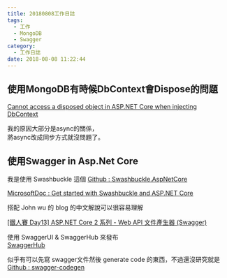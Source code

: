 ```yaml
---
title: 20180808工作日誌
tags:
  - 工作
  - MongoDB
  - Swagger
category:
  - 工作日誌
date: 2018-08-08 11:22:44
---
```

## 使用MongoDB有時候DbContext會Dispose的問題 ##

[Cannot access a disposed object in ASP.NET Core when injecting DbContext](https://thinkrethink.net/2017/12/22/cannot-access-a-disposed-object-in-asp-net-core-when-injecting-dbcontext/)

我的原因大部分是async的關係，  
將async改成同步方式就沒問題了。

## 使用Swagger in Asp.Net Core ##

我是使用 Swashbuckle 這個
[Github : Swashbuckle.AspNetCore](https://github.com/domaindrivendev/Swashbuckle.AspNetCore)

[MicrosoftDoc : Get started with Swashbuckle and ASP.NET Core](https://docs.microsoft.com/zh-tw/aspnet/core/tutorials/getting-started-with-swashbuckle?view=aspnetcore-2.1&tabs=visual-studio%2Cvisual-studio-xml)

搭配 John wu 的 blog 的中文解說可以很容易理解

[[鐵人賽 Day13] ASP.NET Core 2 系列 - Web API 文件產生器 (Swagger)](https://blog.johnwu.cc/article/ironman-day13-asp-net-core-web-api-document-generator-swagger.html)

使用 SwaggerUI & SwaggerHub 來發布  
[SwaggerHub](https://swagger.io/tools/swaggerhub/)

似乎有可以先寫 swagger文件然後 generate code 的東西，不過還沒研究就是  
[Github : swagger-codegen](https://github.com/swagger-api/swagger-codegen)